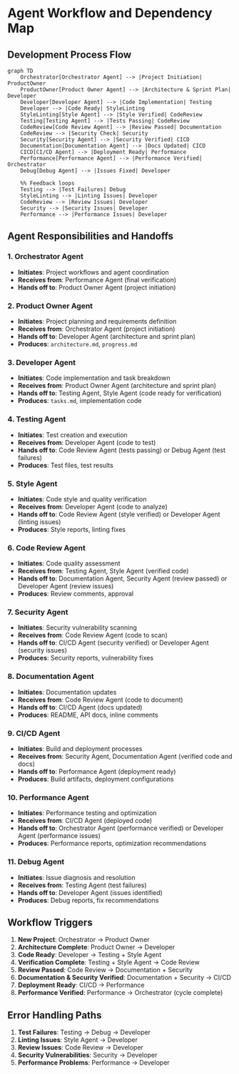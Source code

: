 # Agent Workflow and Dependency Map

## Development Process Flow

```mermaid
graph TD
    Orchestrator[Orchestrator Agent] --> |Project Initiation| ProductOwner
    ProductOwner[Product Owner Agent] --> |Architecture & Sprint Plan| Developer
    Developer[Developer Agent] --> |Code Implementation| Testing
    Developer --> |Code Ready| StyleLinting
    StyleLinting[Style Agent] --> |Style Verified| CodeReview
    Testing[Testing Agent] --> |Tests Passing| CodeReview
    CodeReview[Code Review Agent] --> |Review Passed| Documentation
    CodeReview --> |Security Check| Security
    Security[Security Agent] --> |Security Verified| CICD
    Documentation[Documentation Agent] --> |Docs Updated| CICD
    CICD[CI/CD Agent] --> |Deployment Ready| Performance
    Performance[Performance Agent] --> |Performance Verified| Orchestrator
    Debug[Debug Agent] --> |Issues Fixed| Developer
    
    %% Feedback loops
    Testing --> |Test Failures| Debug
    StyleLinting --> |Linting Issues| Developer
    CodeReview --> |Review Issues| Developer
    Security --> |Security Issues| Developer
    Performance --> |Performance Issues| Developer
```

## Agent Responsibilities and Handoffs

### 1. Orchestrator Agent
- **Initiates**: Project workflows and agent coordination
- **Receives from**: Performance Agent (final verification)
- **Hands off to**: Product Owner Agent (project initiation)

### 2. Product Owner Agent
- **Initiates**: Project planning and requirements definition
- **Receives from**: Orchestrator Agent (project initiation)
- **Hands off to**: Developer Agent (architecture and sprint plan)
- **Produces**: `architecture.md`, `progress.md`

### 3. Developer Agent
- **Initiates**: Code implementation and task breakdown
- **Receives from**: Product Owner Agent (architecture and sprint plan)
- **Hands off to**: Testing Agent, Style Agent (code ready for verification)
- **Produces**: `tasks.md`, implementation code

### 4. Testing Agent
- **Initiates**: Test creation and execution
- **Receives from**: Developer Agent (code to test)
- **Hands off to**: Code Review Agent (tests passing) or Debug Agent (test failures)
- **Produces**: Test files, test results

### 5. Style Agent
- **Initiates**: Code style and quality verification
- **Receives from**: Developer Agent (code to analyze)
- **Hands off to**: Code Review Agent (style verified) or Developer Agent (linting issues)
- **Produces**: Style reports, linting fixes

### 6. Code Review Agent
- **Initiates**: Code quality assessment
- **Receives from**: Testing Agent, Style Agent (verified code)
- **Hands off to**: Documentation Agent, Security Agent (review passed) or Developer Agent (review issues)
- **Produces**: Review comments, approval

### 7. Security Agent
- **Initiates**: Security vulnerability scanning
- **Receives from**: Code Review Agent (code to scan)
- **Hands off to**: CI/CD Agent (security verified) or Developer Agent (security issues)
- **Produces**: Security reports, vulnerability fixes

### 8. Documentation Agent
- **Initiates**: Documentation updates
- **Receives from**: Code Review Agent (code to document)
- **Hands off to**: CI/CD Agent (docs updated)
- **Produces**: README, API docs, inline comments

### 9. CI/CD Agent
- **Initiates**: Build and deployment processes
- **Receives from**: Security Agent, Documentation Agent (verified code and docs)
- **Hands off to**: Performance Agent (deployment ready)
- **Produces**: Build artifacts, deployment configurations

### 10. Performance Agent
- **Initiates**: Performance testing and optimization
- **Receives from**: CI/CD Agent (deployed code)
- **Hands off to**: Orchestrator Agent (performance verified) or Developer Agent (performance issues)
- **Produces**: Performance reports, optimization recommendations

### 11. Debug Agent
- **Initiates**: Issue diagnosis and resolution
- **Receives from**: Testing Agent (test failures)
- **Hands off to**: Developer Agent (issues identified)
- **Produces**: Debug reports, fix recommendations

## Workflow Triggers

1. **New Project**: Orchestrator → Product Owner
2. **Architecture Complete**: Product Owner → Developer
3. **Code Ready**: Developer → Testing + Style Agent
4. **Verification Complete**: Testing + Style Agent → Code Review
5. **Review Passed**: Code Review → Documentation + Security
6. **Documentation & Security Verified**: Documentation + Security → CI/CD
7. **Deployment Ready**: CI/CD → Performance
8. **Performance Verified**: Performance → Orchestrator (cycle complete)

## Error Handling Paths

1. **Test Failures**: Testing → Debug → Developer
2. **Linting Issues**: Style Agent → Developer
3. **Review Issues**: Code Review → Developer
4. **Security Vulnerabilities**: Security → Developer
5. **Performance Problems**: Performance → Developer
